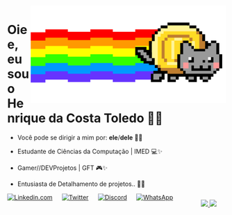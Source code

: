 <br />
<img src="https://github.com/ypek/teste-/blob/main/gatinhu.gif" align="right" width="450" alt="gatin"/>

# Oiee, eu sou o Henrique da Costa Toledo 👋🌈

- Você pode se dirigir a mim por: **ele**/**dele** 🦋✨

- Estudante de Ciências da Computação | IMED 💻✨

- Gamer//DEVProjetos | GFT 🎮✨

- Entusiasta de Detalhamento de projetos.. 🔮✨
 
<div align="center" style="display: flex; justify-content: space-between;">
  <a href="https://www.linkedin.com/in/henrique-toledo-43084b222/">
    <img src="https://t.ctcdn.com.br/09Y6BbLFxNn7XGCYRGzEI0p0oy8=/400x400/smart/filters:format(webp)/i490027.jpeg" width="40" height="40" alt="Linkedin.com">
  <a href="https://mobile.twitter.com/ToledoZupara">
    <img src="https://imgur.com/6UKZXAM.png" width="40" height="40" alt="Twitter">
    </a>
  <a href="">
    <img src="https://img.icons8.com/color/48/000000/discord-logo.png" width="40" height="40" alt="Discord">
    </a>
  <a href="">
    <img src="https://img.icons8.com/office/40/000000/whatsapp--v1.png" width="40" height="40" alt="WhatsApp">
    </a>
</p>    
<br />
  <p align="center">
  <a href="https://github.com/ypek">
  <img height="150em" src="https://github-readme-stats.vercel.app/api?username=ToledoHenrique&show_icons=true&theme=synthwave&include_all_commits=true&count_private=true"/>
  <img height="150em" src="https://github-readme-stats.vercel.app/api/top-langs/?username=ToledoHenrique&layout=compact&langs_count=7&theme=synthwave"/>
</p>
